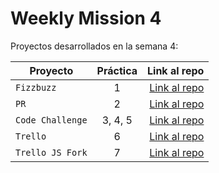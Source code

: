 # Weekly Mission 4 

Proyectos desarrollados en la semana 4:

| Proyecto | Práctica | Link al repo |
| ------------- |:-------------:| -----:|
|`Fizzbuzz`|1|[Link al repo](https://github.com/BeatrizRdez/Fizzbuzz)|
|`PR`|2|[Link al repo](https://github.com/BeatrizRdez/PR)|
|`Code Challenge`|3, 4, 5|[Link al repo](https://github.com/BeatrizRdez/Code-Challenge-)|
|`Trello`|6|[Link al repo](https://github.com/BeatrizRdez/Trello)|
|`Trello JS Fork`|7|[Link al repo](https://github.com/BeatrizRdez/Trello-JS-Fork)|
